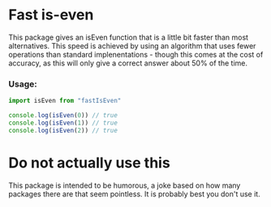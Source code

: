 # Fast is-even

This package gives an isEven function that is a little bit faster than most alternatives. This speed is achieved by using an algorithm that uses fewer operations than standard implenentations - though this comes at the cost of accuracy, as this will only give a correct answer about 50% of the time.

### Usage: 
```js
import isEven from "fastIsEven"

console.log(isEven(0)) // true
console.log(isEven(1)) // true
console.log(isEven(2)) // true
```

# Do not actually use this

This package is intended to be humorous, a joke based on how many packages there are that seem pointless. It is probably best you don't use it.